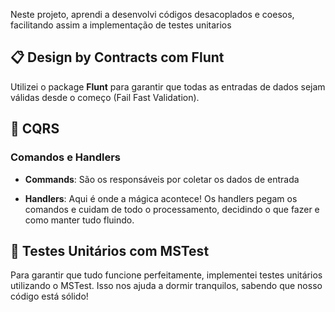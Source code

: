 
Neste projeto, aprendi a desenvolvi códigos desacoplados e coesos, facilitando assim a implementação de testes unitarios

## 📋 Design by Contracts com Flunt
Utilizei o package **Flunt** para garantir que todas as entradas de dados sejam válidas desde o começo (Fail Fast Validation).

## 🔄 CQRS
### Comandos e Handlers
- **Commands**: São os responsáveis por coletar os dados de entrada

- **Handlers**: Aqui é onde a mágica acontece! Os handlers pegam os comandos e cuidam de todo o processamento, decidindo o que fazer e como manter tudo fluindo.

## 🧪 Testes Unitários com MSTest
Para garantir que tudo funcione perfeitamente, implementei testes unitários utilizando o MSTest. Isso nos ajuda a dormir tranquilos, sabendo que nosso código está sólido!



